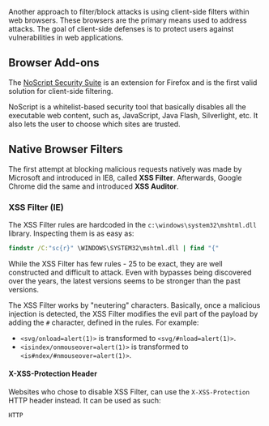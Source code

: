 Another approach to filter/block attacks is using client-side filters within web browsers. These browsers are the primary means used to address attacks. The goal of client-side defenses is to protect users against vulnerabilities in web applications.
## Browser Add-ons
The [NoScript Security Suite](https://addons.mozilla.org/en-US/firefox/addon/noscript/) is an extension for Firefox and is the first valid solution for client-side filtering.

NoScript is a whitelist-based security tool that basically disables all the executable web content, such as, JavaScript, Java Flash, Silverlight, etc. It also lets the user to choose which sites are trusted.
## Native Browser Filters
The first attempt at blocking malicious requests natively was made by Microsoft and introduced in IE8, called **XSS Filter**. Afterwards, Google Chrome did the same and introduced **XSS Auditor**.
### XSS Filter (IE)
The XSS Filter rules are hardcoded in the `c:\windows\system32\mshtml.dll` library. Inspecting them is as easy as:
```cmd
findstr /C:"sc{r}" \WINDOWS\SYSTEM32\mshtml.dll | find "{"
```
While the XSS Filter has few rules - 25 to be exact, they are well constructed and difficult to attack. Even with bypasses being discovered over the years, the latest versions seems to be stronger than the past versions.

The XSS Filter works by "neutering" characters. Basically, once a malicious injection is detected, the XSS Filter modifies the evil part of the payload by adding the `#` character, defined in the rules. For example:
- `<svg/onload=alert(1)>` is transformed to `<svg/#nload=alert(1)>`.
- `<isindex/onmouseover=alert(1)>` is transformed to `<is#ndex/#nmouseover=alert(1)>`.
#### X-XSS-Protection Header
Websites who chose to disable XSS Filter, can use the `X-XSS-Protection` HTTP header instead. It can be used as such:
```http
HTTP
```